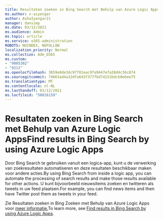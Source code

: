 ```yaml
---
title: Resultaten zoeken in Bing Search met Behulp van Azure Logic Apps
ms.author: v-aiyengar
author: AshaIyengar21
manager: dansimp
ms.date: 03/12/2021
ms.audience: Admin
ms.topic: article
ms.service: o365-administration
ROBOTS: NOINDEX, NOFOLLOW
localization_priority: Normal
ms.collection: Adm_O365
ms.custom:
- "9005302"
- "9212"
ms.openlocfilehash: 3859e8de3dc97701eac97a9447efa28d4c36c874
ms.sourcegitcommit: 74663ad4a32dfa643f377fbd74151bdcb0e6ee75
ms.translationtype: MT
ms.contentlocale: nl-NL
ms.lasthandoff: 03/12/2021
ms.locfileid: "50816159"
---
```

# <a name="find-results-in-bing-search-by-using-azure-logic-apps"></a><span data-ttu-id="d8409-102">Resultaten zoeken in Bing Search met Behulp van Azure Logic Apps</span><span class="sxs-lookup"><span data-stu-id="d8409-102">Find results in Bing Search by using Azure Logic Apps</span></span>

<span data-ttu-id="d8409-103">Door Bing Search te gebruiken vanuit een logica-app, kunt u de verwerking van zoekresultaten automatiseren en deze resultaten beschikbaar maken voor andere acties.</span><span class="sxs-lookup"><span data-stu-id="d8409-103">By using Bing Search from inside a logic app, you can automate the processing of search results and make those results available for other actions.</span></span> <span data-ttu-id="d8409-104">U kunt bijvoorbeeld nieuwsitems zoeken en twitteren als tweets in uw feed plaatsen.</span><span class="sxs-lookup"><span data-stu-id="d8409-104">For example, you can find news items and then have Twitter post them as tweets in your feed.</span></span>

<span data-ttu-id="d8409-105">Zie Resultaten zoeken in Bing Zoeken met Behulp van Azure Logic Apps voor [meer informatie.](https://go.microsoft.com/fwlink/?linkid=2151928)</span><span class="sxs-lookup"><span data-stu-id="d8409-105">To learn more, see [Find results in Bing Search by using Azure Logic Apps](https://go.microsoft.com/fwlink/?linkid=2151928).</span></span>